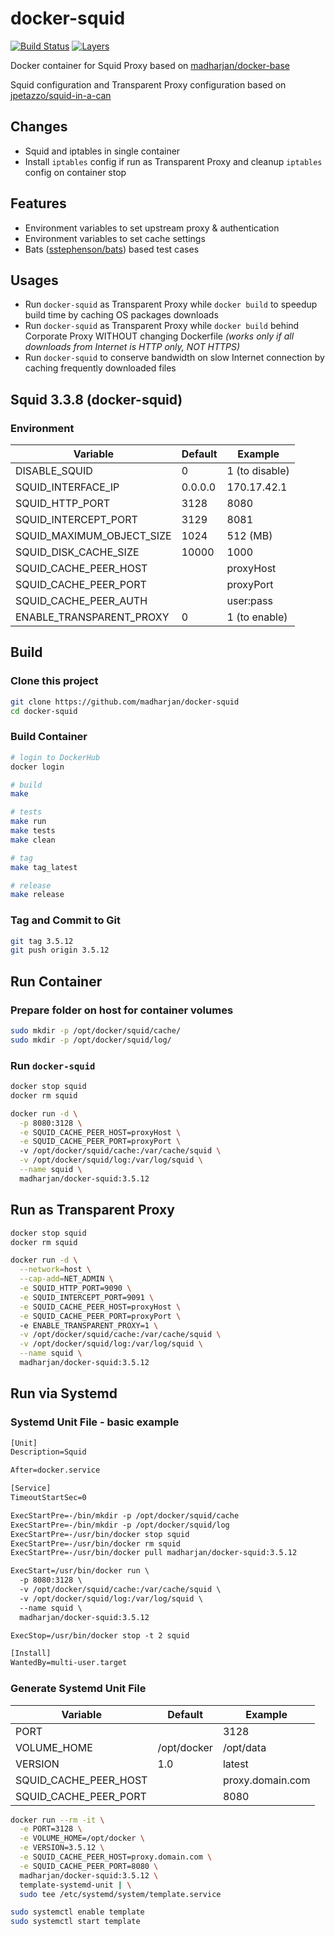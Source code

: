 # docker-squid

[![Build Status](https://travis-ci.com/madharjan/docker-squid.svg?branch=master)](https://travis-ci.com/madharjan/docker-squid)
[![Layers](https://images.microbadger.com/badges/image/madharjan/docker-squid.svg)](http://microbadger.com/images/madharjan/docker-squid)

Docker container for Squid Proxy based on [madharjan/docker-base](https://github.com/madharjan/docker-base/)

Squid configuration and Transparent Proxy configuration based on [jpetazzo/squid-in-a-can](https://github.com/jpetazzo/squid-in-a-can)

## Changes

* Squid and iptables in single container
* Install `iptables` config if run as Transparent Proxy and cleanup `iptables` config on container stop

## Features

* Environment variables to set upstream proxy & authentication
* Environment variables to set cache settings
* Bats ([sstephenson/bats](https://github.com/sstephenson/bats/)) based test cases

## Usages
* Run `docker-squid` as Transparent Proxy while `docker build` to speedup build time by caching  OS packages downloads
* Run `docker-squid` as Transparent Proxy while `docker build` behind Corporate Proxy WITHOUT changing Dockerfile *(works only if all downloads from Internet is HTTP only, NOT HTTPS)*
* Run `docker-squid` to conserve bandwidth on slow Internet connection by caching frequently downloaded files


## Squid 3.3.8 (docker-squid)

### Environment

| Variable                  | Default | Example        |
|---------------------------|---------|----------------|
| DISABLE_SQUID             | 0       | 1 (to disable) |
| SQUID_INTERFACE_IP        | 0.0.0.0 | 170.17.42.1    |
| SQUID_HTTP_PORT           | 3128    | 8080           |
| SQUID_INTERCEPT_PORT      | 3129    | 8081           |
| SQUID_MAXIMUM_OBJECT_SIZE | 1024    | 512  (MB)      |
| SQUID_DISK_CACHE_SIZE     | 10000   | 1000           |
| SQUID_CACHE_PEER_HOST     |         | proxyHost      |
| SQUID_CACHE_PEER_PORT     |         | proxyPort      |
| SQUID_CACHE_PEER_AUTH     |         | user:pass      |
| ENABLE_TRANSPARENT_PROXY  | 0       | 1 (to enable)  |


## Build

### Clone this project

```bash
git clone https://github.com/madharjan/docker-squid
cd docker-squid
```

### Build Container

```bash
# login to DockerHub
docker login

# build
make

# tests
make run
make tests
make clean

# tag
make tag_latest

# release
make release
```

### Tag and Commit to Git

```bash
git tag 3.5.12
git push origin 3.5.12
```

## Run Container

### Prepare folder on host for container volumes

```bash
sudo mkdir -p /opt/docker/squid/cache/
sudo mkdir -p /opt/docker/squid/log/
```

### Run `docker-squid`

```bash
docker stop squid
docker rm squid

docker run -d \
  -p 8080:3128 \
  -e SQUID_CACHE_PEER_HOST=proxyHost \
  -e SQUID_CACHE_PEER_PORT=proxyPort \  
  -v /opt/docker/squid/cache:/var/cache/squid \
  -v /opt/docker/squid/log:/var/log/squid \
  --name squid \
  madharjan/docker-squid:3.5.12
```

## Run as Transparent Proxy

```bash
docker stop squid
docker rm squid

docker run -d \
  --network=host \
  --cap-add=NET_ADMIN \
  -e SQUID_HTTP_PORT=9090 \
  -e SQUID_INTERCEPT_PORT=9091 \
  -e SQUID_CACHE_PEER_HOST=proxyHost \
  -e SQUID_CACHE_PEER_PORT=proxyPort \  
  -e ENABLE_TRANSPARENT_PROXY=1 \
  -v /opt/docker/squid/cache:/var/cache/squid \
  -v /opt/docker/squid/log:/var/log/squid \
  --name squid \
  madharjan/docker-squid:3.5.12
```

## Run via Systemd

### Systemd Unit File - basic example

```txt
[Unit]
Description=Squid

After=docker.service

[Service]
TimeoutStartSec=0

ExecStartPre=-/bin/mkdir -p /opt/docker/squid/cache
ExecStartPre=-/bin/mkdir -p /opt/docker/squid/log
ExecStartPre=-/usr/bin/docker stop squid
ExecStartPre=-/usr/bin/docker rm squid
ExecStartPre=-/usr/bin/docker pull madharjan/docker-squid:3.5.12

ExecStart=/usr/bin/docker run \
  -p 8080:3128 \
  -v /opt/docker/squid/cache:/var/cache/squid \
  -v /opt/docker/squid/log:/var/log/squid \
  --name squid \
  madharjan/docker-squid:3.5.12

ExecStop=/usr/bin/docker stop -t 2 squid

[Install]
WantedBy=multi-user.target
```

### Generate Systemd Unit File

| Variable                 | Default          | Example                                                          |
|--------------------------|------------------|------------------------------------------------------------------|
| PORT                     |                  | 3128                                                             |
| VOLUME_HOME              | /opt/docker      | /opt/data                                                        |
| VERSION                  | 1.0              | latest                                                           |                                                           |
| SQUID_CACHE_PEER_HOST    |                  | proxy.domain.com                                                             |
| SQUID_CACHE_PEER_PORT    |                  | 8080                                                             |

```bash
docker run --rm -it \
  -e PORT=3128 \
  -e VOLUME_HOME=/opt/docker \
  -e VERSION=3.5.12 \
  -e SQUID_CACHE_PEER_HOST=proxy.domain.com \
  -e SQUID_CACHE_PEER_PORT=8080 \  
  madharjan/docker-squid:3.5.12 \
  template-systemd-unit | \
  sudo tee /etc/systemd/system/template.service

sudo systemctl enable template
sudo systemctl start template
```
